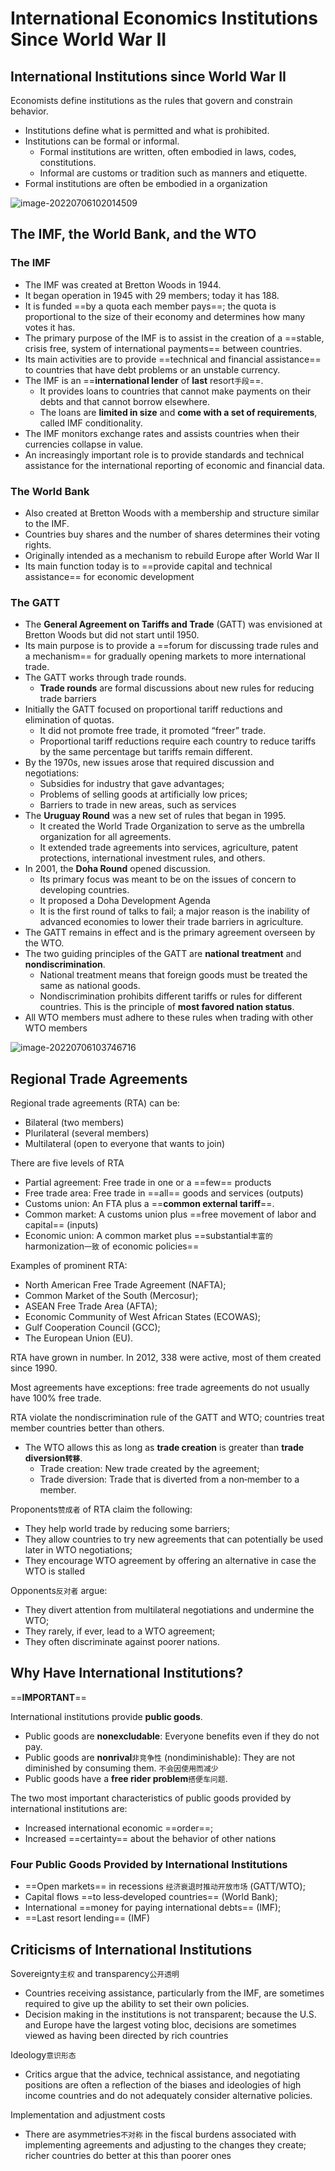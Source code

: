 # International Economics Institutions Since World War II

## International Institutions since World War II

Economists define institutions as the rules that govern and constrain behavior.

- Institutions define what is permitted and what is prohibited.
- Institutions can be formal or informal.
  - Formal institutions are written, often embodied in laws, codes, constitutions.
  - Informal are customs or tradition such as manners and etiquette. 
- Formal institutions are often be embodied in a organization

![image-20220706102014509](./img/image-20220706102014509.png)

## The IMF, the World Bank, and the WTO

### The IMF

- The IMF was created at Bretton Woods in 1944.
- It began operation in 1945 with 29 members;  today it has 188.
- It is funded ==by a quota each member pays==; the quota is proportional to the size of their economy and determines how many votes it has.
- The primary purpose of the IMF is to assist in the creation of a ==stable, crisis free, system of international payments== between countries.
- Its main activities are to provide ==technical and financial assistance== to countries that have debt problems or an unstable currency. 
- The IMF is an ==**international lender** of **last** resort`手段`==.
  - It provides loans to countries that cannot make payments on their debts and that cannot borrow elsewhere.
  - The loans are **limited in size** and **come with a set of requirements**, called IMF conditionality.
- The IMF monitors exchange rates and assists countries when their currencies collapse in value.
- An increasingly important role is to provide standards and technical assistance for the international reporting of economic and financial data.

### The World Bank

- Also created at Bretton Woods with a membership and structure similar to the IMF.
- Countries buy shares and the number of shares determines their voting rights.
- Originally intended as a mechanism to rebuild Europe after World War II
- Its main function today is to ==provide capital and technical assistance== for economic development

### The GATT

- The **General Agreement on Tariffs and Trade** (GATT) was envisioned at Bretton Woods but did not start until 1950.
- Its main purpose is to provide a ==forum for discussing trade rules and a mechanism== for gradually opening markets to more international trade.
- The GATT works through trade rounds.
  - **Trade rounds** are formal discussions about new rules for reducing trade barriers
- Initially the GATT focused on proportional tariff reductions and elimination of quotas.
  - It did not promote free trade, it promoted “freer” trade.
  - Proportional tariff reductions require each country to reduce tariffs by the same percentage but tariffs remain different.
- By the 1970s, new issues arose that required discussion and negotiations:
  - Subsidies for industry that gave advantages;
  - Problems of selling goods at artificially low prices;
  - Barriers to trade in new areas, such as services
- The **Uruguay Round** was a new set of rules that began in 1995.
  - It created the World Trade Organization to serve as the umbrella organization for all agreements.
  - It extended trade agreements into services, agriculture, patent protections, international investment rules, and others.
- In 2001, the **Doha Round** opened discussion.
  - Its primary focus was meant to be on the issues of concern to developing countries.
  - It proposed a Doha Development Agenda 
  - It is the first round of talks to fail;  a major reason is the inability of advanced economies to lower their trade barriers in agriculture.
- The GATT remains in effect and is the primary agreement overseen by the WTO.
- The two guiding principles of the GATT are **national treatment** and **nondiscrimination**.
  - National treatment means that foreign goods must be treated the same as national goods.  
  - Nondiscrimination prohibits different tariffs or rules for different countries.  This is the principle of **most favored nation status**.
- All WTO members must adhere to these rules when trading with other WTO members

![image-20220706103746716](img/image-20220706103746716.png)

## Regional Trade Agreements

Regional trade agreements (RTA) can be:

- Bilateral (two members)
- Plurilateral (several members)
- Multilateral (open to everyone that wants to join)

There are five levels of RTA

- Partial agreement: Free trade in one or a ==few== products
- Free trade area: Free trade in ==all== goods and services (outputs)
- Customs union: An FTA plus a ==**common external tariff**==.
- Common market: A customs union plus ==free movement of labor and capital== (inputs)
- Economic union: A common market plus ==substantial`丰富的` harmonization`一致` of economic policies==

Examples of prominent RTA: 

- North American Free Trade Agreement (NAFTA);
- Common Market of the South (Mercosur);
- ASEAN Free Trade Area (AFTA);
- Economic Community of West African States (ECOWAS);
- Gulf Cooperation Council (GCC);
- The European Union (EU).

RTA have grown in number. In 2012, 338 were active, most of them created since 1990. 

Most agreements have exceptions: free trade agreements do not usually have 100% free trade. 

RTA violate the nondiscrimination rule of the GATT and WTO; countries treat member countries better than others.

- The WTO allows this as long as **trade creation** is greater than **trade diversion`转移`**.
  - Trade creation: New trade created by the agreement;
  - Trade diversion:  Trade that is diverted from a non‐member to a member.

Proponents`赞成者` of RTA claim the following:

- They help world trade by reducing some barriers;
- They allow countries to try new agreements that can potentially be used later in WTO negotiations;
- They encourage WTO agreement by offering an alternative in case the WTO is stalled

Opponents`反对者` argue:

- They divert attention from multilateral negotiations and undermine the WTO;
- They rarely, if ever, lead to a WTO agreement;
- They often discriminate against poorer nations.

## Why Have International Institutions? 

==**IMPORTANT**==

International institutions provide **public goods**.

- Public goods are **nonexcludable**: Everyone benefits even if they do not pay.
- Public goods are **nonrival**`非竞争性` (nondiminishable): They are not diminished by consuming them. `不会因使用而减少`
- Public goods have a **free rider problem**`搭便车问题`.

The two most important characteristics of public goods provided by international institutions are:

- Increased international economic ==order==;
- Increased ==certainty== about the behavior of other nations

### Four Public Goods Provided by International Institutions

- ==Open markets== in recessions `经济衰退时推动开放市场` (GATT/WTO);
- Capital flows ==to less‐developed countries== (World Bank);
- International ==money for paying international debts== (IMF);
- ==Last resort lending== (IMF)

## Criticisms of International Institutions

Sovereignty`主权` and transparency`公开透明`

- Countries receiving assistance, particularly from the IMF, are sometimes required to give up the ability to set their own policies.
- Decision making in the institutions is not transparent;  because the U.S. and Europe have the largest voting bloc, decisions are sometimes viewed as having been directed by rich countries

Ideology`意识形态`

- Critics argue that the advice, technical assistance, and negotiating positions are often a reflection of the biases and ideologies of high income countries and do not adequately consider alternative policies.

Implementation and adjustment costs

- There are asymmetries`不对称` in the fiscal burdens associated with implementing agreements and adjusting to the changes they create; richer countries do better at this than poorer ones